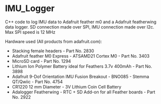 # IMU_Logger
C++ code to log IMU data to Adafruit feather m0 and a Adafruit featherwing data logger. SD connection made over SPI, IMU connection made over I2c. Max SPI speed is
12 MHz

Hardware used (All products from adafruit.com):
* Stacking female headers - Part No. 2830
* Adafruit feather M0 Express - ATSAMD21 Cortex M0 - Part No. 3403
* MicroSD card - Part No. 1294
* Lithium Ion Polymer Battery ideal for Feathers 3.7v 400mAh - Part No. 3898
* Adafruit 9-Dof Orientation IMU Fusion Breakout - BNO085 - Stemma QT/Qwiic - Part No. 4754
* CR1220 12 mm Diameter - 3V Lithium Coin Cell Battery
* Adalogger Featherwing - RTC + SD Add-on for all Feather boards - Part No. 2922

